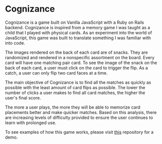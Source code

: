 # Cognizance

Cognizance is a game built on Vanilla JavaScript with a Ruby on Rails backend. Cognizance is inspired from a memory game I was taught as a child that I played with physical cards. As an experiment into the world of JavaScript, this game was built to translate something I was familiar with into code.

The images rendered on the back of each card are of snacks. They are randomized and rendered in a nonspecific assortment on the board. Every card will have one matching pair card. To see the image of the snack on the back of each card, a user must click on the card to trigger the flip. As a catch, a user can only flip two card faces at a time.

The main objective of Cognizance is to find all the matches as quickly as possible with the least amount of card flips as possible. The lower the number of clicks a user makes to find all card matches, the higher the user's final score.

The more a user plays, the more they will be able to memorize card placements better and make quicker matches. Based on this analysis, there are increasing levels of difficulty provided to ensure the user continues to learn with prolonged use.

To see examples of how this game works, please visit [this](https://github.com/laurkim/cognizance-demo) repository for a demo.
